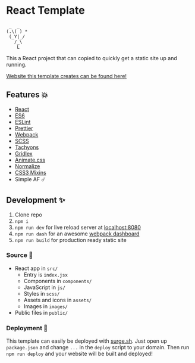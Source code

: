 React Template
=======

```
 _  _
(.\( ) *
 (_Y|_/
   /_\
    L
```

This a React project that can copied to quickly get a static site up and running.

[Website this template creates can be found here!](https://coffee-cup-react-template.surge.sh)

## Features 💥

- [React](https://facebook.github.io/react/)
- [ES6](https://github.com/lukehoban/es6features)
- [ESLint](http://eslint.org/)
- [Prettier](https://github.com/prettier/prettier)
- [Webpack](https://webpack.github.io/)
- [SCSS](http://sass-lang.com/)
- [Tachyons](http://tachyons.io/)
- [Gridlex](http://gridlex.devlint.fr/)
- [Animate.css](https://daneden.github.io/animate.css/)
- [Normalize](https://github.com/JohnAlbin/normalize-scss)
- [CSS3 Mixins](https://github.com/matthieua/sass-css3-mixins)
- Simple AF ☄️

## Development ✨

1. Clone repo
2. `npm i`
3. `npm run dev` for live reload server at [localhost:8080](http://localhost:8080)
4. `npm run dash` for an awesome [webpack dashboard](https://github.com/FormidableLabs/webpack-dashboard)
4. `npm run build` for production ready static site

### Source 👼

- React app in `src/`
    + Entry is `index.jsx`
    + Components in `components/`
    + JavaScript in `js/`
    + Styles in `scss/`
    + Assets and icons in `assets/`
    + Images in `images/`
- Public files in `public/`

### Deployment 🚀

This template can easily be deployed with [surge.sh](https://surge.sh/). Just open up `package.json` and change `...` in the `deploy` script to your domain. Then run `npm run deploy` and your website will be built and deployed!
